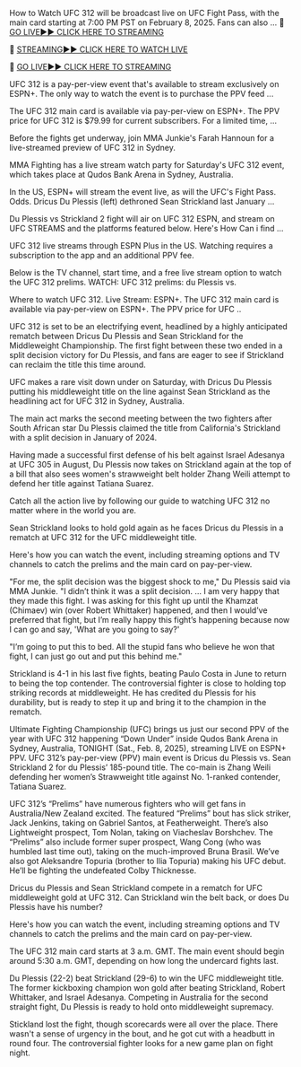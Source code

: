 How to Watch UFC 312 will be broadcast live on UFC Fight Pass, with the main card starting at 7:00 PM PST on February 8, 2025. Fans can also ...
🔴 [GO LIVE►► CLICK HERE TO STREAMING](https://any-ufc-events-access-and-more-fofree.blogspot.com/)

🔴 [STREAMING►► CLICK HERE TO WATCH LIVE](https://any-ufc-events-access-and-more-fofree.blogspot.com/)

🔴 [GO LIVE►► CLICK HERE TO STREAMING](https://any-ufc-events-access-and-more-fofree.blogspot.com/)

UFC 312 is a pay-per-view event that's available to stream exclusively on ESPN+. The only way to watch the event is to purchase the PPV feed ...

The UFC 312 main card is available via pay-per-view on ESPN+. The PPV price for UFC 312 is $79.99 for current subscribers. For a limited time, ...

Before the fights get underway, join MMA Junkie's Farah Hannoun for a live-streamed preview of UFC 312 in Sydney.

MMA Fighting has a live stream watch party for Saturday's UFC 312 event, which takes place at Qudos Bank Arena in Sydney, Australia.

In the US, ESPN+ will stream the event live, as will the UFC's Fight Pass. Odds. Dricus Du Plessis (left) dethroned Sean Strickland last January ...

Du Plessis vs Strickland 2 fight will air on UFC 312 ESPN, and stream on UFC STREAMS and the platforms featured below. Here's How Can i find ...

UFC 312 live streams through ESPN Plus in the US. Watching requires a subscription to the app and an additional PPV fee.

Below is the TV channel, start time, and a free live stream option to watch the UFC 312 prelims. WATCH: UFC 312 prelims: du Plessis vs.

Where to watch UFC 312. Live Stream: ESPN+. The UFC 312 main card is available via pay-per-view on ESPN+. The PPV price for UFC ..

UFC 312 is set to be an electrifying event, headlined by a highly anticipated rematch between Dricus Du Plessis and Sean Strickland for the Middleweight Championship. The first fight between these two ended in a split decision victory for Du Plessis, and fans are eager to see if Strickland can reclaim the title this time around.

UFC makes a rare visit down under on Saturday, with Dricus Du Plessis putting his middleweight title on the line against Sean Strickland as the headlining act for UFC 312 in Sydney, Australia.

The main act marks the second meeting between the two fighters after South African star Du Plessis claimed the title from California's Strickland with a split decision in January of 2024.

Having made a successful first defense of his belt against Israel Adesanya at UFC 305 in August, Du Plessis now takes on Strickland again at the top of a bill that also sees women's strawweight belt holder Zhang Weili attempt to defend her title against Tatiana Suarez.

Catch all the action live by following our guide to watching UFC 312 no matter where in the world you are. 

Sean Strickland looks to hold gold again as he faces Dricus du Plessis in a rematch at UFC 312 for the UFC middleweight title. 

Here's how you can watch the event, including streaming options and TV channels to catch the prelims and the main card on pay-per-view.

"For me, the split decision was the biggest shock to me," Du Plessis said via MMA Junkie. "I didn’t think it was a split decision. … I am very happy that they made this fight. I was asking for this fight up until the Khamzat (Chimaev) win (over Robert Whittaker) happened, and then I would’ve preferred that fight, but I’m really happy this fight’s happening because now I can go and say, 'What are you going to say?'

"I’m going to put this to bed. All the stupid fans who believe he won that fight, I can just go out and put this behind me."

Strickland is 4-1 in his last five fights, beating Paulo Costa in June to return to being the top contender. The controversial fighter is close to holding top striking records at middleweight. He has credited du Plessis for his durability, but is ready to step it up and bring it to the champion in the rematch. 

Ultimate Fighting Championship (UFC) brings us just our second PPV of the year with UFC 312 happening “Down Under” inside Qudos Bank Arena in Sydney, Australia, TONIGHT (Sat., Feb. 8, 2025), streaming LIVE on ESPN+ PPV. UFC 312’s pay-per-view (PPV) main event is Dricus du Plessis vs. Sean Strickland 2 for du Plessis’ 185-pound title. The co-main is Zhang Weili defending her women’s Strawweight title against No. 1-ranked contender, Tatiana Suarez.

UFC 312’s “Prelims” have numerous fighters who will get fans in Australia/New Zealand excited. The featured “Prelims” bout has slick striker, Jack Jenkins, taking on Gabriel Santos, at Featherweight. There’s also Lightweight prospect, Tom Nolan, taking on Viacheslav Borshchev. The “Prelims” also include former super prospect, Wang Cong (who was humbled last time out), taking on the much-improved Bruna Brasil. We’ve also got Aleksandre Topuria (brother to Ilia Topuria) making his UFC debut. He’ll be fighting the undefeated Colby Thicknesse.

Dricus du Plessis and Sean Strickland compete in a rematch for UFC middleweight gold at UFC 312. Can Strickland win the belt back, or does Du Plessis have his number?

Here's how you can watch the event, including streaming options and TV channels to catch the prelims and the main card on pay-per-view.

The UFC 312 main card starts at 3 a.m. GMT. The main event should begin around 5:30 a.m. GMT, depending on how long the undercard fights last.

Du Plessis (22-2) beat Strickland (29-6) to win the UFC middleweight title. The former kickboxing champion won gold after beating Strickland, Robert Whittaker, and Israel Adesanya. Competing in Australia for the second straight fight, Du Plessis is ready to hold onto middleweight supremacy.

Stickland lost the fight, though scorecards were all over the place. There wasn't a sense of urgency in the bout, and he got cut with a headbutt in round four. The controversial fighter looks for a new game plan on fight night.

